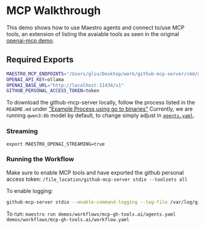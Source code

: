 # MCP Walkthrough

This demo shows how to use Maestro agents and connect to/use MCP tools, an extension of listing the avaiable tools as seen in the original [openai-mcp demo](../openai-mcp.ai/README.md).

## Required Exports

```bash
MAESTRO_MCP_ENDPOINTS="/Users/gliu/Desktop/work/github-mcp-server/cmd/github-mcp-server/github-mcp-server"
OPENAI_API_KEY=ollama
OPENAI_BASE_URL="http://localhost:11434/v1" 
GITHUB_PERSONAL_ACCESS_TOKEN=token
```

To download the github-mcp-server locally, follow the process listed in the `README.md` under ["Example Process using go to binaries"](../openai-mcp.ai/README.md)
Currently, we are running `qwen3:8b` model by default, to change simply adjust in [`agents.yaml`](./agents.yaml).

### Streaming

`export MAESTRO_OPENAI_STREAMING=true`

### Running the Workflow

Make sure to enable MCP tools and have exported the github personal access token:
`/file_location/github-mcp-server stdio --toolsets all`

To enable logging:

```bash
github-mcp-server stdio --enable-command-logging --log-file /var/log/github-mcp-server.log
```

To run:
`maestro run demos/workflows/mcp-gh-tools.ai/agents.yaml demos/workflows/mcp-gh-tools.ai/workflow.yaml`

